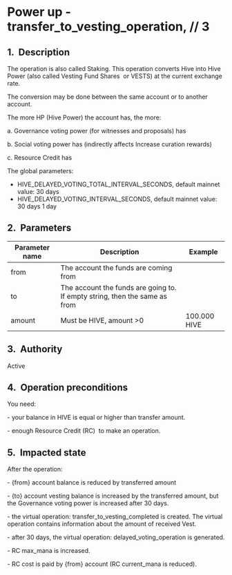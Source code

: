 # Power up - transfer\_to\_vesting\_operation, // 3

## 1.  Description

The operation is also called Staking. This operation converts Hive into Hive Power (also called Vesting Fund Shares  or VESTS) at the current exchange rate.

The conversion may be done between the same account or to another account.

The more HP (Hive Power) the account has, the more:

a. Governance voting power (for witnesses and proposals) has

b. Social voting power has (indirectly affects Increase curation rewards)

c. Resource Credit has

The global parameters:

- HIVE\_DELAYED\_VOTING\_TOTAL\_INTERVAL\_SECONDS, default mainnet value: 30 days
- HIVE\_DELAYED\_VOTING\_INTERVAL\_SECONDS, default mainnet value: 30 days 1 day


## 2.  Parameters

| Parameter name | Description | Example |                                                                                                                              
| -------------- | ------------------------------------------------------------------ | ------------ |
| from           | The account the funds are coming from                              |              |
| to             | The account the funds are going to. If empty string, then the same as from |              |
| amount         | Must be HIVE, amount >0                                            | 100.000 HIVE |


## 3.  Authority

Active


## 4.  Operation preconditions

You need:

\- your balance in HIVE is equal or higher than transfer amount.

\- enough Resource Credit (RC)  to make an operation.


## 5.  Impacted state

After the operation:

\- {from} account balance is reduced by transferred amount

\- {to} account vesting balance is increased by the transferred amount, but the Governance voting power is increased after 30 days.

\- the virtual operation: transfer\_to\_vesting\_completed is created. The virtual operation contains information about the amount of received Vest. 

\- after 30 days, the virtual operation: delayed\_voting\_operation is generated.

\- RC max\_mana is increased.

\- RC cost is paid by {from} account (RC current\_mana is reduced).
